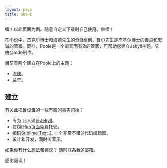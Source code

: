 ```yaml
---
layout: page
title: about
---
```


<p class="message">
      嘿！以此页面为例。随意自定义下载时自己使用。继续！
</p>

在小说中，杰克尔博士和海德先生的奇怪案例，普尔先生是杰基尔博士的善良和忠诚的管家。同样，Poole是一个直观而有效的管家，可帮助您建立Jekyll主题。它由@mdo制作。

目前有两个建立在Poole上的主题：

* [海德](http://hyde.getpoole.com)。
* [兰宁](http://lanyon.getpoole.com)。



## 建立

有关此项目设置的一些有趣的事实包括：

* 专为 此人建设[Jekyll](http://jekyllrb.com)。
* 在[GitHub页面](https://pages.github.com)免费托管。
* 编码[Sublime Text 2](http://sublimetext.com), 一个非常不错的代码编辑器。
* 设计和开发，同时听音乐。 

如果你有什么想法和建议？ [随时联系我的邮箱](1714593434@Outlook.com)。

感谢阅读！
